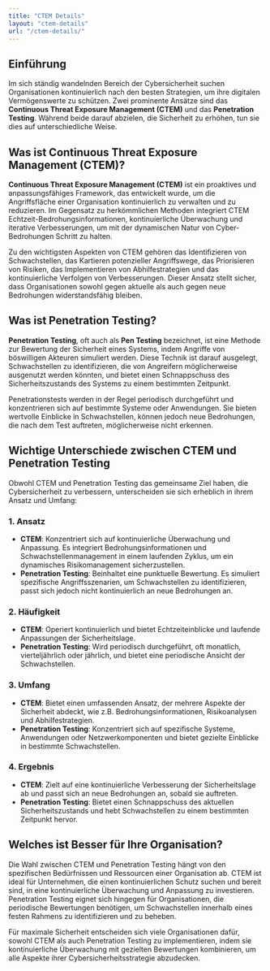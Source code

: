 ```yaml
---
title: "CTEM Details"
layout: "ctem-details"
url: "/ctem-details/"
---
```


## Einführung
Im sich ständig wandelnden Bereich der Cybersicherheit suchen Organisationen kontinuierlich nach den besten Strategien, um ihre digitalen Vermögenswerte zu schützen. Zwei prominente Ansätze sind das **Continuous Threat Exposure Management (CTEM)** und das **Penetration Testing**. Während beide darauf abzielen, die Sicherheit zu erhöhen, tun sie dies auf unterschiedliche Weise.

## Was ist Continuous Threat Exposure Management (CTEM)?
**Continuous Threat Exposure Management (CTEM)** ist ein proaktives und anpassungsfähiges Framework, das entwickelt wurde, um die Angriffsfläche einer Organisation kontinuierlich zu verwalten und zu reduzieren. Im Gegensatz zu herkömmlichen Methoden integriert CTEM Echtzeit-Bedrohungsinformationen, kontinuierliche Überwachung und iterative Verbesserungen, um mit der dynamischen Natur von Cyber-Bedrohungen Schritt zu halten.

Zu den wichtigsten Aspekten von CTEM gehören das Identifizieren von Schwachstellen, das Kartieren potenzieller Angriffswege, das Priorisieren von Risiken, das Implementieren von Abhilfestrategien und das kontinuierliche Verfolgen von Verbesserungen. Dieser Ansatz stellt sicher, dass Organisationen sowohl gegen aktuelle als auch gegen neue Bedrohungen widerstandsfähig bleiben.

## Was ist Penetration Testing?
**Penetration Testing**, oft auch als **Pen Testing** bezeichnet, ist eine Methode zur Bewertung der Sicherheit eines Systems, indem Angriffe von böswilligen Akteuren simuliert werden. Diese Technik ist darauf ausgelegt, Schwachstellen zu identifizieren, die von Angreifern möglicherweise ausgenutzt werden könnten, und bietet einen Schnappschuss des Sicherheitszustands des Systems zu einem bestimmten Zeitpunkt.

Penetrationstests werden in der Regel periodisch durchgeführt und konzentrieren sich auf bestimmte Systeme oder Anwendungen. Sie bieten wertvolle Einblicke in Schwachstellen, können jedoch neue Bedrohungen, die nach dem Test auftreten, möglicherweise nicht erkennen.

## Wichtige Unterschiede zwischen CTEM und Penetration Testing
Obwohl CTEM und Penetration Testing das gemeinsame Ziel haben, die Cybersicherheit zu verbessern, unterscheiden sie sich erheblich in ihrem Ansatz und Umfang:

### 1. Ansatz
- **CTEM**: Konzentriert sich auf kontinuierliche Überwachung und Anpassung. Es integriert Bedrohungsinformationen und Schwachstellenmanagement in einem laufenden Zyklus, um ein dynamisches Risikomanagement sicherzustellen.
- **Penetration Testing**: Beinhaltet eine punktuelle Bewertung. Es simuliert spezifische Angriffsszenarien, um Schwachstellen zu identifizieren, passt sich jedoch nicht kontinuierlich an neue Bedrohungen an.

### 2. Häufigkeit
- **CTEM**: Operiert kontinuierlich und bietet Echtzeiteinblicke und laufende Anpassungen der Sicherheitslage.
- **Penetration Testing**: Wird periodisch durchgeführt, oft monatlich, vierteljährlich oder jährlich, und bietet eine periodische Ansicht der Schwachstellen.

### 3. Umfang
- **CTEM**: Bietet einen umfassenden Ansatz, der mehrere Aspekte der Sicherheit abdeckt, wie z.B. Bedrohungsinformationen, Risikoanalysen und Abhilfestrategien.
- **Penetration Testing**: Konzentriert sich auf spezifische Systeme, Anwendungen oder Netzwerkomponenten und bietet gezielte Einblicke in bestimmte Schwachstellen.

### 4. Ergebnis
- **CTEM**: Zielt auf eine kontinuierliche Verbesserung der Sicherheitslage ab und passt sich an neue Bedrohungen an, sobald sie auftreten.
- **Penetration Testing**: Bietet einen Schnappschuss des aktuellen Sicherheitszustands und hebt Schwachstellen zu einem bestimmten Zeitpunkt hervor.

## Welches ist Besser für Ihre Organisation?
Die Wahl zwischen CTEM und Penetration Testing hängt von den spezifischen Bedürfnissen und Ressourcen einer Organisation ab. CTEM ist ideal für Unternehmen, die einen kontinuierlichen Schutz suchen und bereit sind, in eine kontinuierliche Überwachung und Anpassung zu investieren. Penetration Testing eignet sich hingegen für Organisationen, die periodische Bewertungen benötigen, um Schwachstellen innerhalb eines festen Rahmens zu identifizieren und zu beheben.

Für maximale Sicherheit entscheiden sich viele Organisationen dafür, sowohl CTEM als auch Penetration Testing zu implementieren, indem sie kontinuierliche Überwachung mit gezielten Bewertungen kombinieren, um alle Aspekte ihrer Cybersicherheitsstrategie abzudecken.
